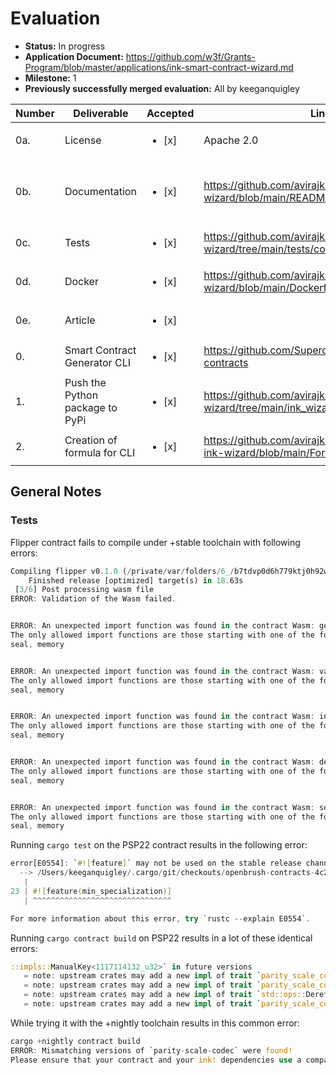 
# Evaluation

- **Status:** In progress
- **Application Document:** https://github.com/w3f/Grants-Program/blob/master/applications/ink-smart-contract-wizard.md
- **Milestone:** 1
- **Previously successfully merged evaluation:** All by keeganquigley


| Number | Deliverable   | Accepted | Link                                                                                 | Notes |
|--------|---------------|----------|----------------------------------------------------------------------------|-------|
| 0a.     | License   | <ul><li>[x] </li></ul> | Apache 2.0                            |       |
| 0b.     | Documentation       | <ul><li>[x] </li></ul> | https://github.com/avirajkhare00/ink-wizard/blob/main/README.md                                                                        | Documentation could be improved to show how to use it.   |
| 0c.     | Tests         | <ul><li>[x] </li></ul> | https://github.com/avirajkhare00/ink-wizard/tree/main/tests/commands                |    |
| 0d.     | Docker | <ul><li>[x] </li></ul> | https://github.com/avirajkhare00/ink-wizard/blob/main/Dockerfile | Builds and runs container successfully.      |
| 0e.     | Article | <ul><li>[x] </li></ul> | 
| 0.      | Smart Contract Generator CLI | <ul><li>[x] </li></ul> | https://github.com/Supercolony-net/openbrush-contracts | 
| 1.      | Push the Python package to PyPi | <ul><li>[x] </li></ul> | https://github.com/avirajkhare00/ink-wizard/tree/main/ink_wizard/template_generators | Looks good.
| 2.      | Creation of formula for CLI | <ul><li>[x] </li></ul> | https://github.com/avirajkhare00/homebrew-ink-wizard/blob/main/Formula/ink-wizard.rb | Looks good.

## General Notes

### Tests

Flipper contract fails to compile under +stable toolchain with following errors:
```rust
Compiling flipper v0.1.0 (/private/var/folders/6_/b7tdvp0d6h779ktj0h92w5km0000gn/T/cargo-contract_nrd4F6)
    Finished release [optimized] target(s) in 18.63s
 [3/6] Post processing wasm file
ERROR: Validation of the Wasm failed.


ERROR: An unexpected import function was found in the contract Wasm: get_storage.
The only allowed import functions are those starting with one of the following prefixes:
seal, memory


ERROR: An unexpected import function was found in the contract Wasm: value_transferred.
The only allowed import functions are those starting with one of the following prefixes:
seal, memory


ERROR: An unexpected import function was found in the contract Wasm: input.
The only allowed import functions are those starting with one of the following prefixes:
seal, memory


ERROR: An unexpected import function was found in the contract Wasm: debug_message.
The only allowed import functions are those starting with one of the following prefixes:
seal, memory


ERROR: An unexpected import function was found in the contract Wasm: set_storage.
The only allowed import functions are those starting with one of the following prefixes:
seal, memory
```
Running `cargo test` on the PSP22 contract results in the following error:
```rust
error[E0554]: `#![feature]` may not be used on the stable release channel
  --> /Users/keeganquigley/.cargo/git/checkouts/openbrush-contracts-4c291f7aab99c37d/14ff655/contracts/src/lib.rs:23:1
   |
23 | #![feature(min_specialization)]
   | ^^^^^^^^^^^^^^^^^^^^^^^^^^^^^^^

For more information about this error, try `rustc --explain E0554`.
```
Running `cargo contract build` on PSP22 results in a lot of these identical errors:
```rust
::impls::ManualKey<1117114132_u32>` in future versions
   = note: upstream crates may add a new impl of trait `parity_scale_codec::WrapperTypeDecode` for type `std::option::Option<()>` in future versions
   = note: upstream crates may add a new impl of trait `parity_scale_codec::WrapperTypeDecode` for type `std::option::Option<()>` in future versions
   = note: upstream crates may add a new impl of trait `std::ops::Deref` for type `std::option::Option<()>` in future versions
   = note: upstream crates may add a new impl of trait `parity_scale_codec::WrapperTypeEncode` for type `std::option::Option<()>` in future versions
```
While trying it with the +nightly toolchain results in this common error:
```rust
cargo +nightly contract build
ERROR: Mismatching versions of `parity-scale-codec` were found!
Please ensure that your contract and your ink! dependencies use a compatible version of this package.
```
